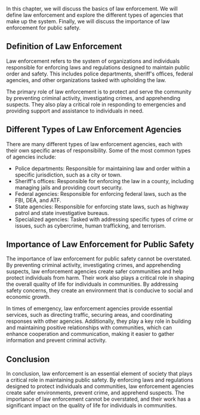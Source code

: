 
In this chapter, we will discuss the basics of law enforcement. We will define law enforcement and explore the different types of agencies that make up the system. Finally, we will discuss the importance of law enforcement for public safety.

Definition of Law Enforcement
-----------------------------

Law enforcement refers to the system of organizations and individuals responsible for enforcing laws and regulations designed to maintain public order and safety. This includes police departments, sheriff's offices, federal agencies, and other organizations tasked with upholding the law.

The primary role of law enforcement is to protect and serve the community by preventing criminal activity, investigating crimes, and apprehending suspects. They also play a critical role in responding to emergencies and providing support and assistance to individuals in need.

Different Types of Law Enforcement Agencies
-------------------------------------------

There are many different types of law enforcement agencies, each with their own specific areas of responsibility. Some of the most common types of agencies include:

* Police departments: Responsible for maintaining law and order within a specific jurisdiction, such as a city or town.
* Sheriff's offices: Responsible for enforcing the law in a county, including managing jails and providing court security.
* Federal agencies: Responsible for enforcing federal laws, such as the FBI, DEA, and ATF.
* State agencies: Responsible for enforcing state laws, such as highway patrol and state investigative bureaus.
* Specialized agencies: Tasked with addressing specific types of crime or issues, such as cybercrime, human trafficking, and terrorism.

Importance of Law Enforcement for Public Safety
-----------------------------------------------

The importance of law enforcement for public safety cannot be overstated. By preventing criminal activity, investigating crimes, and apprehending suspects, law enforcement agencies create safer communities and help protect individuals from harm. Their work also plays a critical role in shaping the overall quality of life for individuals in communities. By addressing safety concerns, they create an environment that is conducive to social and economic growth.

In times of emergency, law enforcement agencies provide essential services, such as directing traffic, securing areas, and coordinating responses with other agencies. Additionally, they play a key role in building and maintaining positive relationships with communities, which can enhance cooperation and communication, making it easier to gather information and prevent criminal activity.

Conclusion
----------

In conclusion, law enforcement is an essential element of society that plays a critical role in maintaining public safety. By enforcing laws and regulations designed to protect individuals and communities, law enforcement agencies create safer environments, prevent crime, and apprehend suspects. The importance of law enforcement cannot be overstated, and their work has a significant impact on the quality of life for individuals in communities.
